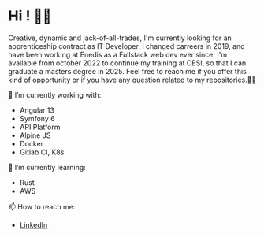 # Hi ! 👋🏻

Creative, dynamic and jack-of-all-trades, I'm currently looking for an apprenticeship contract as IT Developer. I changed carreers in 2019, and have been working at Enedis as a Fullstack web dev ever since. I'm available from october 2022 to continue my training at CESI, so that I can graduate a masters degree in 2025. Feel free to reach me if you offer this kind of opportunity or if you have any question related to my repositories.✌🏻

🔭 I’m currently working with:
  - Angular 13
  - Symfony 6
  - API Platform
  - Alpine JS
  - Docker
  - Gitlab CI, K8s

🌱 I’m currently learning:
  - Rust
  - AWS

📫 How to reach me:
 - [LinkedIn](https://www.linkedin.com/in/lambert-theo/)
